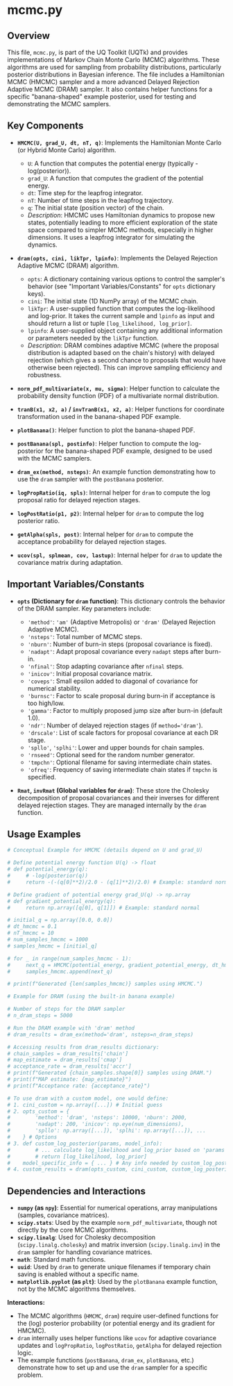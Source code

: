 # mcmc.py

## Overview

This file, `mcmc.py`, is part of the UQ Toolkit (UQTk) and provides implementations of Markov Chain Monte Carlo (MCMC) algorithms. These algorithms are used for sampling from probability distributions, particularly posterior distributions in Bayesian inference. The file includes a Hamiltonian MCMC (HMCMC) sampler and a more advanced Delayed Rejection Adaptive MCMC (DRAM) sampler. It also contains helper functions for a specific "banana-shaped" example posterior, used for testing and demonstrating the MCMC samplers.

## Key Components

*   **`HMCMC(U, grad_U, dt, nT, q)`**: Implements the Hamiltonian Monte Carlo (or Hybrid Monte Carlo) algorithm.
    *   `U`: A function that computes the potential energy (typically -log(posterior)).
    *   `grad_U`: A function that computes the gradient of the potential energy.
    *   `dt`: Time step for the leapfrog integrator.
    *   `nT`: Number of time steps in the leapfrog trajectory.
    *   `q`: The initial state (position vector) of the chain.
    *   *Description*: HMCMC uses Hamiltonian dynamics to propose new states, potentially leading to more efficient exploration of the state space compared to simpler MCMC methods, especially in higher dimensions. It uses a leapfrog integrator for simulating the dynamics.

*   **`dram(opts, cini, likTpr, lpinfo)`**: Implements the Delayed Rejection Adaptive MCMC (DRAM) algorithm.
    *   `opts`: A dictionary containing various options to control the sampler's behavior (see "Important Variables/Constants" for `opts` dictionary keys).
    *   `cini`: The initial state (1D NumPy array) of the MCMC chain.
    *   `likTpr`: A user-supplied function that computes the log-likelihood and log-prior. It takes the current sample and `lpinfo` as input and should return a list or tuple `[log_likelihood, log_prior]`.
    *   `lpinfo`: A user-supplied object containing any additional information or parameters needed by the `likTpr` function.
    *   *Description*: DRAM combines adaptive MCMC (where the proposal distribution is adapted based on the chain's history) with delayed rejection (which gives a second chance to proposals that would have otherwise been rejected). This can improve sampling efficiency and robustness.

*   **`norm_pdf_multivariate(x, mu, sigma)`**: Helper function to calculate the probability density function (PDF) of a multivariate normal distribution.
*   **`tranB(x1, x2, a)` / `invTranB(x1, x2, a)`**: Helper functions for coordinate transformation used in the banana-shaped PDF example.
*   **`plotBanana()`**: Helper function to plot the banana-shaped PDF.
*   **`postBanana(spl, postinfo)`**: Helper function to compute the log-posterior for the banana-shaped PDF example, designed to be used with the MCMC samplers.
*   **`dram_ex(method, nsteps)`**: An example function demonstrating how to use the `dram` sampler with the `postBanana` posterior.
*   **`logPropRatio(iq, spls)`**: Internal helper for `dram` to compute the log proposal ratio for delayed rejection stages.
*   **`logPostRatio(p1, p2)`**: Internal helper for `dram` to compute the log posterior ratio.
*   **`getAlpha(spls, post)`**: Internal helper for `dram` to compute the acceptance probability for delayed rejection stages.
*   **`ucov(spl, splmean, cov, lastup)`**: Internal helper for `dram` to update the covariance matrix during adaptation.

## Important Variables/Constants

*   **`opts` (Dictionary for `dram` function)**: This dictionary controls the behavior of the DRAM sampler. Key parameters include:
    *   `'method'`: `'am'` (Adaptive Metropolis) or `'dram'` (Delayed Rejection Adaptive MCMC).
    *   `'nsteps'`: Total number of MCMC steps.
    *   `'nburn'`: Number of burn-in steps (proposal covariance is fixed).
    *   `'nadapt'`: Adapt proposal covariance every `nadapt` steps after burn-in.
    *   `'nfinal'`: Stop adapting covariance after `nfinal` steps.
    *   `'inicov'`: Initial proposal covariance matrix.
    *   `'coveps'`: Small epsilon added to diagonal of covariance for numerical stability.
    *   `'burnsc'`: Factor to scale proposal during burn-in if acceptance is too high/low.
    *   `'gamma'`: Factor to multiply proposed jump size after burn-in (default 1.0).
    *   `'ndr'`: Number of delayed rejection stages (if `method='dram'`).
    *   `'drscale'`: List of scale factors for proposal covariance at each DR stage.
    *   `'spllo'`, `'splhi'`: Lower and upper bounds for chain samples.
    *   `'rnseed'`: Optional seed for the random number generator.
    *   `'tmpchn'`: Optional filename for saving intermediate chain states.
    *   `'ofreq'`: Frequency of saving intermediate chain states if `tmpchn` is specified.

*   **`Rmat`, `invRmat` (Global variables for `dram`)**: These store the Cholesky decomposition of proposal covariances and their inverses for different delayed rejection stages. They are managed internally by the `dram` function.

## Usage Examples

```python
# Conceptual Example for HMCMC (details depend on U and grad_U)

# Define potential energy function U(q) -> float
# def potential_energy(q):
#     # -log(posterior(q))
#     return -(-(q[0]**2)/2.0 - (q[1]**2)/2.0) # Example: standard normal

# Define gradient of potential energy grad_U(q) -> np.array
# def gradient_potential_energy(q):
#     return np.array([q[0], q[1]]) # Example: standard normal

# initial_q = np.array([0.0, 0.0])
# dt_hmcmc = 0.1
# nT_hmcmc = 10
# num_samples_hmcmc = 1000
# samples_hmcmc = [initial_q]

# for _ in range(num_samples_hmcmc - 1):
#     next_q = HMCMC(potential_energy, gradient_potential_energy, dt_hmcmc, nT_hmcmc, samples_hmcmc[-1])
#     samples_hmcmc.append(next_q)

# print(f"Generated {len(samples_hmcmc)} samples using HMCMC.")

# Example for DRAM (using the built-in banana example)

# Number of steps for the DRAM sampler
# n_dram_steps = 5000

# Run the DRAM example with 'dram' method
# dram_results = dram_ex(method='dram', nsteps=n_dram_steps)

# Accessing results from dram_results dictionary:
# chain_samples = dram_results['chain']
# map_estimate = dram_results['cmap']
# acceptance_rate = dram_results['accr']
# print(f"Generated {chain_samples.shape[0]} samples using DRAM.")
# print(f"MAP estimate: {map_estimate}")
# print(f"Acceptance rate: {acceptance_rate}")

# To use dram with a custom model, one would define:
# 1. cini_custom = np.array([...]) # Initial guess
# 2. opts_custom = {
#        'method': 'dram', 'nsteps': 10000, 'nburn': 2000, 
#        'nadapt': 200, 'inicov': np.eye(num_dimensions),
#        'spllo': np.array([...]), 'splhi': np.array([...]), ... 
#    } # Options
# 3. def custom_log_posterior(params, model_info):
#        # ... calculate log_likelihood and log_prior based on 'params' and 'model_info'
#        # return [log_likelihood, log_prior]
#    model_specific_info = { ... } # Any info needed by custom_log_posterior
# 4. custom_results = dram(opts_custom, cini_custom, custom_log_posterior, model_specific_info)
```

## Dependencies and Interactions

*   **`numpy` (as `npy`)**: Essential for numerical operations, array manipulations (samples, covariance matrices).
*   **`scipy.stats`**: Used by the example `norm_pdf_multivariate`, though not directly by the core MCMC algorithms.
*   **`scipy.linalg`**: Used for Cholesky decomposition (`scipy.linalg.cholesky`) and matrix inversion (`scipy.linalg.inv`) in the `dram` sampler for handling covariance matrices.
*   **`math`**: Standard math functions.
*   **`uuid`**: Used by `dram` to generate unique filenames if temporary chain saving is enabled without a specific name.
*   **`matplotlib.pyplot` (as `plt`)**: Used by the `plotBanana` example function, not by the MCMC algorithms themselves.

**Interactions:**
*   The MCMC algorithms (`HMCMC`, `dram`) require user-defined functions for the (log) posterior probability (or potential energy and its gradient for HMCMC).
*   `dram` internally uses helper functions like `ucov` for adaptive covariance updates and `logPropRatio`, `logPostRatio`, `getAlpha` for delayed rejection logic.
*   The example functions (`postBanana`, `dram_ex`, `plotBanana`, etc.) demonstrate how to set up and use the `dram` sampler for a specific problem.
```
